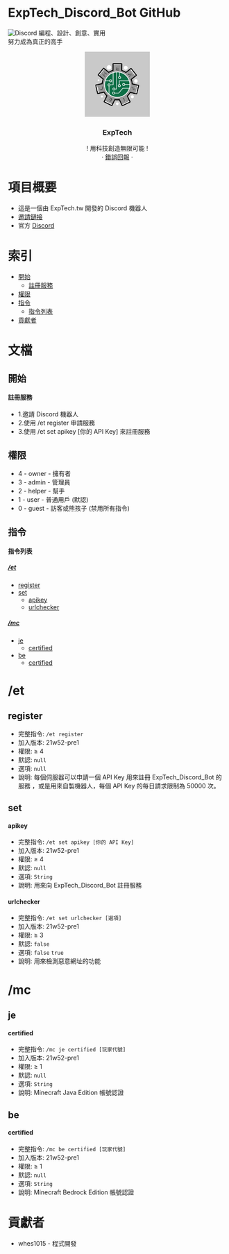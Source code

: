 # ExpTech_Discord_Bot GitHub
<img alt="Discord" src="https://img.shields.io/discord/857181425908318218">
編程、設計、創意、實用
<br>
努力成為真正的高手
<br />
<p align="center">
  <a href="https://github.com/ExpTech-tw/Example/">
    <img src="image/ExpTech.png" alt="ExpTech" width="150" height="150">
  </a>
  <h3 align="center">ExpTech</h3>
  <p align="center">
    ! 用科技創造無限可能 !
    <br />
    ·
    <a href="https://github.com/ExpTech-tw/Example/issues">錯誤回報</a>
    ·
  </p>
</p>

# 項目概要
* 這是一個由 ExpTech.tw 開發的 Discord 機器人
* [邀請鏈接]( https://reurl.cc/Xloo6D)
* 官方 [Discord](https://discord.gg/rkPu3msUf3)

# 索引
- [開始](#開始)
  - [註冊服務](#註冊服務)
- [權限](#權限)
- [指令](#指令)
  - [指令列表](#指令列表)
- [貢獻者](#貢獻者)

# 文檔
## 開始
#### 註冊服務
* 1.邀請 Discord 機器人
* 2.使用 /et register 申請服務
* 3.使用 /et set apikey [你的 API Key] 來註冊服務

## 權限
- 4 - owner - 擁有者
- 3 - admin - 管理員
- 2 - helper - 幫手
- 1 - user - 普通用戶 (默認)
- 0 - guest - 訪客或熊孩子 (禁用所有指令)

## 指令
#### 指令列表
##### [/et](#et)
- [register](#register)
- [set](#set)
  - [apikey](#apikey)
  - [urlchecker](#urlchecker)
##### [/mc](#mc)
- [je](#je)
  - [certified](#certified)
- [be](#be)
  - [certified](#certified)

# /et
## register 
- 完整指令: ```/et register```
- 加入版本: 21w52-pre1
- 權限: ≥ 4
- 默認: ```null```
- 選項: ```null```
- 說明: 每個伺服器可以申請一個 API Key 用來註冊 ExpTech_Discord_Bot 的服務
，或是用來自製機器人，每個 API Key 的每日請求限制為 50000 次。

## set
#### apikey
- 完整指令: ```/et set apikey [你的 API Key]```
- 加入版本: 21w52-pre1
- 權限: ≥ 4
- 默認: ```null```
- 選項: ```String```
- 說明: 用來向 ExpTech_Discord_Bot 註冊服務

#### urlchecker
- 完整指令: ```/et set urlchecker [選項]```
- 加入版本: 21w52-pre1
- 權限: ≥ 3
- 默認: ```false```
- 選項: ```false``` ```true```
- 說明: 用來檢測惡意網址的功能

# /mc
## je
#### certified
- 完整指令: ```/mc je certified [玩家代號]```
- 加入版本: 21w52-pre1
- 權限: ≥ 1
- 默認: ```null```
- 選項: ```String```
- 說明: Minecraft Java Edition 帳號認證

## be
#### certified
- 完整指令: ```/mc be certified [玩家代號]```
- 加入版本: 21w52-pre1
- 權限: ≥ 1
- 默認: ```null```
- 選項: ```String```
- 說明: Minecraft Bedrock Edition 帳號認證

# 貢獻者
* whes1015 - 程式開發
